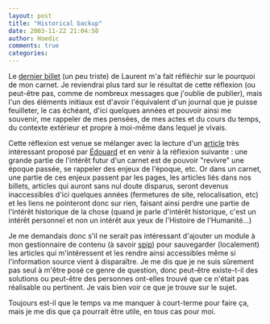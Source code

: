```yaml
---
layout: post
title: "Historical backup"
date: 2003-11-22 21:04:50
author: Hoedic
comments: true
categories: 
---
```



Le <a href="http://navire.net/2003_11/1472.html" title="Molesse">dernier billet</a> (un peu triste) de Laurent m'a fait réfléchir sur le pourquoi de mon carnet. Je reviendrai plus tard sur le résultat de cette réflexion (ou peut-être pas, comme de nombreux messages que j'oublie de publier), mais l'un des éléments initiaux est d'avoir l'équivalent d'un journal que je puisse feuilleter, le cas échéant, d'ici quelques années et pouvoir ainsi me souvenir, me rappeler de mes pensées, de mes actes et du cours du temps, du contexte extérieur et propre à moi-même dans lequel je vivais.

Cette réflexion est venue se mélanger avec la lecture d'un <a href="http://www.theatlantic.com/issues/2003/12/soros.htm" title="The Bubble of American Supremacy">article</a> très intéressant proposé par <a href="http://www.salebete.net/" title="Sale Bête">Édouard</a> et en venir à la réflexion suivante : une grande partie de l'intérêt futur d'un carnet est de pouvoir "revivre" une époque passée, se rappeler des enjeux de l'époque, etc. Or dans un carnet, une partie de ces enjeux passent par les pages, les articles liés dans nos billets, articles qui auront sans nul doute disparus, seront devenus inaccessibles d'ici quelques années (fermetures de site, relocalisation, etc) et les liens ne pointeront donc sur rien, faisant ainsi perdre une partie de l'intérêt historique de la chose (quand je parle d'intérêt historique, c'est un intérêt personnel et non un intérêt aux yeux de l'Histoire de l'Humanité...)

Je me demandais donc s'il ne serait pas intéressant d'ajouter un module à mon gestionnaire de contenu (à savoir <a href="http://www.spip.net/fr" title="Système de publication pour l'Internet">spip</a>) pour sauvegarder (localement) les articles qui m'intéressent et les rendre ainsi accessibles même si l'information source vient à disparaître. Je me dis que je ne suis sûrement pas seul à m'être posé ce genre de question, donc peut-être existe-t-il des solutions ou peut-être des personnes ont-elles trouvé que ce n'était pas réalisable ou pertinent. Je vais bien voir ce que je trouve sur le sujet.

Toujours est-il que le temps va me manquer à court-terme pour faire ça, mais je me dis que ça pourrait être utile, en tous cas pour moi.